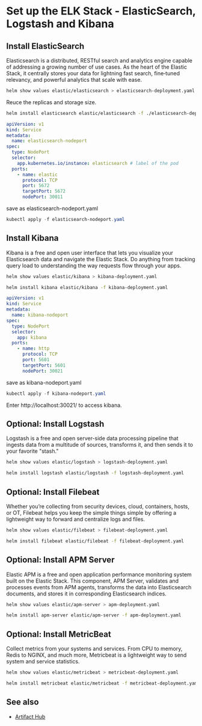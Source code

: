 # Set up the ELK Stack - ElasticSearch, Logstash and Kibana


## Install ElasticSearch

Elasticsearch is a distributed, RESTful search and analytics engine capable of addressing a growing number of use cases. As the heart of the Elastic Stack, it centrally stores your data for lightning fast search, fine‑tuned relevancy, and powerful analytics that scale with ease.

```bash
helm show values elastic/elasticsearch > elasticsearch-deployment.yaml
```

Reuce the replicas and storage size.
```bash
helm install elasticsearch elastic/elasticsearch -f ./elasticsearch-deployment.yaml 
```

```yaml
apiVersion: v1
kind: Service
metadata:
  name: elasticsearch-nodeport
spec:
  type: NodePort
  selector:
    app.kubernetes.io/instance: elasticsearch # label of the pod
  ports:
    - name: elastic
      protocol: TCP
      port: 5672
      targetPort: 5672
      nodePort: 30011
```

save as elasticsearch-nodeport.yaml

```powershell
kubectl apply -f elasticsearch-nodeport.yaml
```
## Install Kibana

Kibana is a free and open user interface that lets you visualize your Elasticsearch data and navigate the Elastic Stack. Do anything from tracking query load to understanding the way requests flow through your apps.

```bash
helm show values elastic/kibana > kibana-deployment.yaml
```

```bash
helm install kibana elastic/kibana -f kibana-deployment.yaml
```

```yaml
apiVersion: v1
kind: Service
metadata:
  name: kibana-nodeport
spec:
  type: NodePort
  selector:
    app: kibana
  ports:
    - name: http
      protocol: TCP
      port: 5601
      targetPort: 5601
      nodePort: 30021
```

save as kibana-nodeport.yaml

```powershell
kubectl apply -f kibana-nodeport.yaml
```

Enter http://localhost:30021/ to access kibana.

## Optional: Install Logstash

Logstash is a free and open server-side data processing pipeline that ingests data from a multitude of sources, transforms it, and then sends it to your favorite "stash."

```bash
helm show values elastic/logstash > logstash-deployment.yaml
```

```bash
helm install logstash elastic/logstash -f logstash-deployment.yaml
```

## Optional: Install Filebeat

Whether you’re collecting from security devices, cloud, containers, hosts, or OT, Filebeat helps you keep the simple things simple by offering a lightweight way to forward and centralize logs and files.

```bash
helm show values elastic/filebeat > filebeat-deployment.yaml
```

```bash
helm install filebeat elastic/filebeat -f filebeat-deployment.yaml
```

## Optional: Install APM Server

Elastic APM is a free and open application performance monitoring system built on the Elastic Stack. This component, APM Server, validates and processes events from APM agents, transforms the data into Elasticsearch documents, and stores it in corresponding Elasticsearch indices.

```bash
helm show values elastic/apm-server > apm-deployment.yaml
```

```bash
helm install apm-server elastic/apm-server -f apm-deployment.yaml
```

## Optional: Install MetricBeat

Collect metrics from your systems and services. From CPU to memory, Redis to NGINX, and much more, Metricbeat is a lightweight way to send system and service statistics.

```bash
helm show values elastic/metricbeat > metricbeat-deployment.yaml
```

```bash
helm install metricbeat elastic/metricbeat -f metricbeat-deployment.yaml
```

## See also

* [Artifact Hub](https://artifacthub.io/)
 